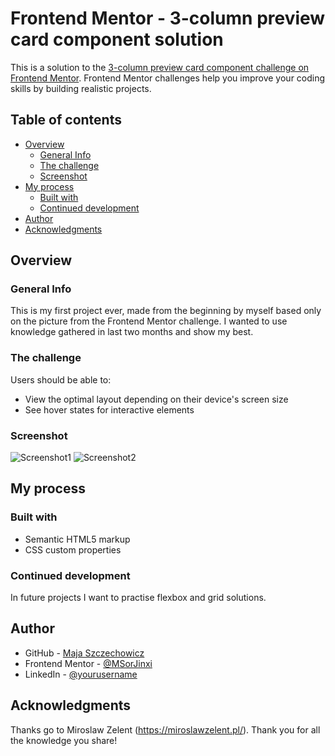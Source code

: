 # Frontend Mentor - 3-column preview card component solution

This is a solution to the [3-column preview card component challenge on Frontend Mentor](https://www.frontendmentor.io/challenges/3column-preview-card-component-pH92eAR2-). Frontend Mentor challenges help you improve your coding skills by building realistic projects. 

## Table of contents

- [Overview](#overview)
  - [General Info](#general-info)
  - [The challenge](#the-challenge)
  - [Screenshot](#screenshot)
- [My process](#my-process)
  - [Built with](#built-with)
  - [Continued development](#continued-development)
- [Author](#author)
- [Acknowledgments](#acknowledgments)



## Overview


### General Info

This is my first project ever, made from the beginning by myself based only on the picture from the Frontend Mentor challenge. I wanted to use knowledge gathered in last two months and show my best.  

### The challenge

Users should be able to:

- View the optimal layout depending on their device's screen size
- See hover states for interactive elements

### Screenshot

![Screenshot1](.images/screenshot1.jpg)
![Screenshot2](.images/screenshot2.jpg)



## My process


### Built with

- Semantic HTML5 markup
- CSS custom properties

### Continued development

In future projects I want to practise flexbox and grid solutions.



## Author

- GitHub - [Maja Szczechowicz](https://github.com/majaszczechowicz)
- Frontend Mentor - [@MSorJinxi](https://www.frontendmentor.io/profile/MSorJinxi)
- LinkedIn - [@yourusername](https://www.linkedin.com/in/maja-szczechowicz-5476a41a2/)



## Acknowledgments

Thanks go to Miroslaw Zelent (https://miroslawzelent.pl/). Thank you for all the knowledge you share! 
